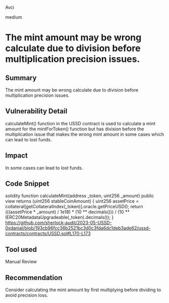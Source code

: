 Avci

medium

# The mint amount may be wrong calculate due to division before multiplication precision issues.

## Summary
The mint amount may be wrong calculate due to division before multiplication precision issues.

## Vulnerability Detail
calculateMint() function in the USSD contract is used to calculate a mint amount for the mintForToken() function but has division before the multiplication issue that makes the wrong mint amount in some cases which can lead to lost funds.

## Impact
In some cases can lead to lost funds.

## Code Snippet
solidity
function calculateMint(address _token, uint256 _amount) public view returns (uint256 stableCoinAmount) {
        uint256 assetPrice = collateral[getCollateralIndex(_token)].oracle.getPriceUSD();
        return (((assetPrice * _amount) / 1e18) * (10 ** decimals())) / (10 ** IERC20MetadataUpgradeable(_token).decimals());
    }
https://github.com/sherlock-audit/2023-05-USSD-0xdanial/blob/193cb96fcc36b2521bc3d0c3fda6dc1deb3ade62/ussd-contracts/contracts/USSD.sol#L170-L173

## Tool used
Manual Review

## Recommendation
Consider calculating the mint amount by first multiplying before dividing to avoid precision loss.